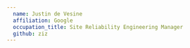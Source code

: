 ```yaml
---
  name: Justin de Vesine
  affiliation: Google
  occupation_title: Site Reliability Engineering Manager
  github: ziz
---
```

